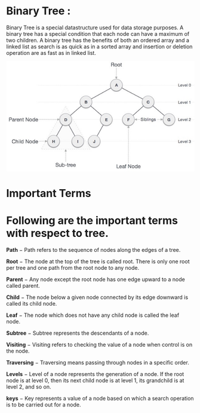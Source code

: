 # Binary Tree :
Binary Tree is a special datastructure used for data storage purposes. A binary tree has a special condition that each node can have a maximum of two children. A binary tree has the benefits of both an ordered array and a linked list as search is as quick as in a sorted array and insertion or deletion operation are as fast as in linked list.

![alt text](../assets/binary_tree.png "BINARY TREE")

# Important Terms
# Following are the important terms with respect to tree.

**Path** − Path refers to the sequence of nodes along the edges of a tree.

**Root** − The node at the top of the tree is called root. There is only one root per tree and one path from the root node to any node.

**Parent** − Any node except the root node has one edge upward to a node called parent.

**Child** − The node below a given node connected by its edge downward is called its child node.

**Leaf** − The node which does not have any child node is called the leaf node.

**Subtree** − Subtree represents the descendants of a node.

**Visiting** − Visiting refers to checking the value of a node when control is on the node.

**Traversing** − Traversing means passing through nodes in a specific order.

**Levels** − Level of a node represents the generation of a node. If the root node is at level 0, then its next child node is at level 1, its grandchild is at level 2, and so on.

**keys** − Key represents a value of a node based on which a search operation is to be carried out for a node.

